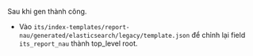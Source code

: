 Sau khi gen thành công.
- Vào `its/index-templates/report-nau/generated/elasticsearch/legacy/template.json` để chỉnh lại field `its_report_nau` thành top_level root.